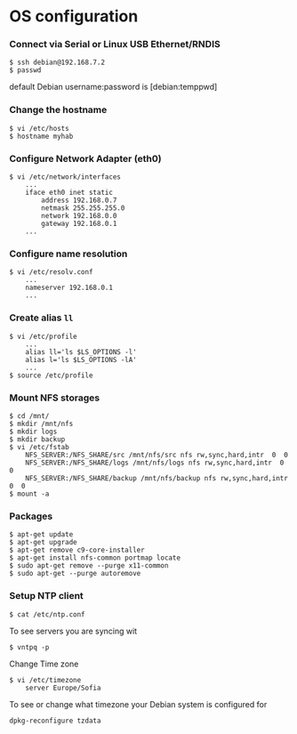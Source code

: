 # OS configuration

### Connect via Serial or Linux USB Ethernet/RNDIS
~~~
$ ssh debian@192.168.7.2
$ passwd
~~~
default Debian username:password is [debian:temppwd]

### Change the hostname
~~~
$ vi /etc/hosts
$ hostname myhab			
~~~

### Configure Network Adapter (eth0)

~~~
$ vi /etc/network/interfaces
	...
	iface eth0 inet static
		address 192.168.0.7
		netmask 255.255.255.0
		network 192.168.0.0
		gateway 192.168.0.1
	...
~~~

### Configure name resolution

~~~
$ vi /etc/resolv.conf
	...
	nameserver 192.168.0.1
	...
~~~

### Create alias `ll`
~~~
$ vi /etc/profile
	...
	alias ll='ls $LS_OPTIONS -l'
	alias l='ls $LS_OPTIONS -lA'
	...
$ source /etc/profile
~~~

### Mount NFS storages

~~~
$ cd /mnt/
$ mkdir /mnt/nfs
$ mkdir logs
$ mkdir backup
$ vi /etc/fstab
	NFS_SERVER:/NFS_SHARE/src /mnt/nfs/src nfs rw,sync,hard,intr  0  0
	NFS_SERVER:/NFS_SHARE/logs /mnt/nfs/logs nfs rw,sync,hard,intr  0  0
	NFS_SERVER:/NFS_SHARE/backup /mnt/nfs/backup nfs rw,sync,hard,intr  0  0
$ mount -a
~~~

### Packages

~~~
$ apt-get update
$ apt-get upgrade
$ apt-get remove c9-core-installer
$ apt-get install nfs-common portmap locate
$ sudo apt-get remove --purge x11-common
$ sudo apt-get --purge autoremove
~~~

### Setup NTP client

~~~
$ cat /etc/ntp.conf
~~~	
To see servers you are syncing wit
~~~
$ vntpq -p
~~~
Change Time zone
~~~ 
$ vi /etc/timezone
	server Europe/Sofia
~~~
To see or change what timezone your Debian system is configured for
~~~
dpkg-reconfigure tzdata
~~~